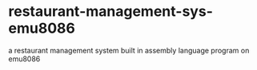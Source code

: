 # restaurant-management-sys-emu8086
a restaurant management system built in assembly language program on emu8086
